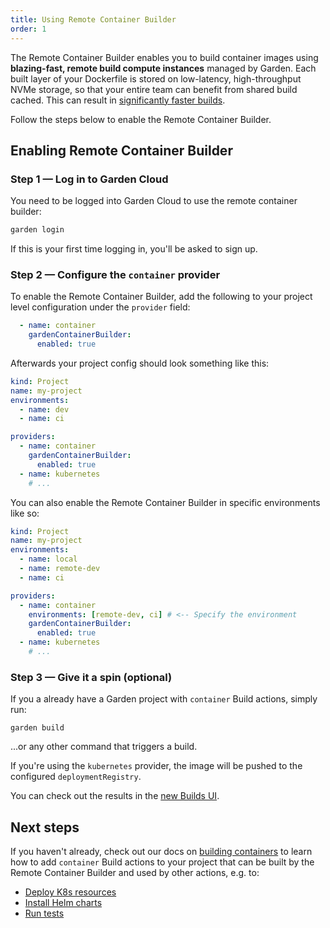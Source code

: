 ```yaml
---
title: Using Remote Container Builder
order: 1
---
```


The Remote Container Builder enables you to build container images using **blazing-fast, remote build compute instances** managed by Garden. Each built layer of your Dockerfile is stored on low-latency, high-throughput NVMe storage, so that your entire team can benefit from shared build cached. This can result in [significantly faster builds](https://garden.io/blog/oem-cloud-builder).

Follow the steps below to enable the Remote Container Builder.

## Enabling Remote Container Builder

### Step 1 — Log in to Garden Cloud

You need to be logged into Garden Cloud to use the remote container builder:

```sh
garden login
```

If this is your first time logging in, you'll be asked to sign up.

### Step 2 — Configure the `container` provider

To enable the Remote Container Builder, add the following to your project level configuration under the `provider` field:

```yaml
  - name: container
    gardenContainerBuilder:
      enabled: true
```

Afterwards your project config should look something like this:

```yaml
kind: Project
name: my-project
environments:
  - name: dev
  - name: ci

providers:
  - name: container
    gardenContainerBuilder:
      enabled: true
  - name: kubernetes
    # ...
```

You can also enable the Remote Container Builder in specific environments like so:

```yaml
kind: Project
name: my-project
environments:
  - name: local
  - name: remote-dev
  - name: ci

providers:
  - name: container
    environments: [remote-dev, ci] # <-- Specify the environment
    gardenContainerBuilder:
      enabled: true
  - name: kubernetes
    # ...
```

### Step 3 — Give it a spin (optional)

If you a already have a Garden project with `container` Build actions, simply run:

```
garden build
```

...or any other command that triggers a build.

If you're using the `kubernetes` provider, the image will be pushed to the configured `deploymentRegistry`.

You can check out the results in the [new Builds UI](https://app.garden.io).

## Next steps

If you haven't already, check out our docs on [building containers](./building-containers.md) to learn how to add `container` Build actions to your project that can be built by the Remote Container Builder and used by other actions, e.g. to:

- [Deploy K8s resources](../kubernetes/deploy-k8s-resource.md)
- [Install Helm charts](../kubernetes/install-helm-chart.md)
- [Run tests](../kubernetes/run-tests-and-tasks.md)

